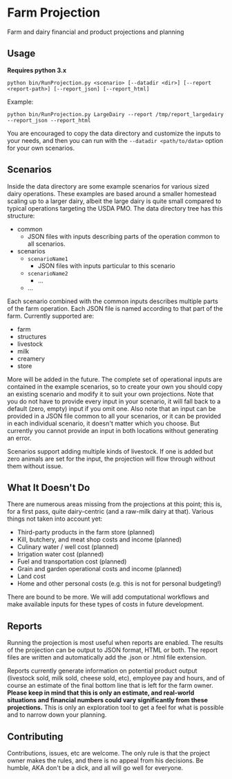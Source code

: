 # Farm Projection

Farm and dairy financial and product projections and planning

## Usage

**Requires python 3.x**

`python bin/RunProjection.py <scenario> [--datadir <dir>] [--report <report-path>] [--report_json] [--report_html]`

Example:

`python bin/RunProjection.py LargeDairy --report /tmp/report_largedairy --report_json --report_html`

You are encouraged to copy the data directory and customize the inputs to your needs, and then you can run with the `--datadir <path/to/data>` option for your own scenarios.

## Scenarios

Inside the data directory are some example scenarios for various sized dairy operations. These examples are based around a smaller homestead scaling up to a larger dairy, albeit the large dairy is quite small compared to typical operations targeting the USDA PMO. The data directory tree has this structure:

* common
  * JSON files with inputs describing parts of the operation common to all scenarios.
* scenarios
  * `scenarioName1`
    * JSON files with inputs particular to this scenario
  * `scenarioName2`
    * ...
  * ...

Each scenario combined with the common inputs describes multiple parts of the farm operation. Each JSON file is named according to that part of the farm. Currently supported are:

* farm
* structures
* livestock
* milk
* creamery
* store

More will be added in the future. The complete set of operational inputs are contained in the example scenarios, so to create your own you should copy an existing scenario and modify it to suit your own projections. Note that you do not have to provide every input in your scenario, it will fall back to a default (zero, empty) input if you omit one. Also note that an input can be provided in a JSON file common to all your scenarios, or it can be provided in each individual scenario, it doesn't matter which you choose. But currently you cannot provide an input in both locations without generating an error.

Scenarios support adding multiple kinds of livestock. If one is added but zero animals are set for the input, the projection will flow through without them without issue.

## What It Doesn't Do

There are numerous areas missing from the projections at this point; this is, for a first pass, quite dairy-centric (and a raw-milk dairy at that). Various things not taken into account yet:

* Third-party products in the farm store (planned)
* Kill, butchery, and meat shop costs and income (planned)
* Culinary water / well cost (planned)
* Irrigation water cost (planned)
* Fuel and transportation cost (planned)
* Grain and garden operational costs and income (planned)
* Land cost
* Home and other personal costs (e.g. this is not for personal budgeting!)

There are bound to be more. We will add computational workflows and make available inputs for these types of costs in future development.

## Reports

Running the projection is most useful when reports are enabled. The results of the projection can be output to JSON format, HTML or both. The report files are written and automatically add the .json or .html file extension.

Reports currently generate information on potential product output (livestock sold, milk sold, cheese sold, etc), employee pay and hours, and of course an estimate of the final bottom line that is left for the farm owner. **Please keep in mind that this is only an estimate, and real-world situations and financial numbers could vary significantly from these projections.** This is only an exploration tool to get a feel for what is possible and to narrow down your planning.

## Contributing

Contributions, issues, etc are welcome. The only rule is that the project owner makes the rules, and there is no appeal from his decisions. Be humble, AKA don't be a dick, and all will go well for everyone.
